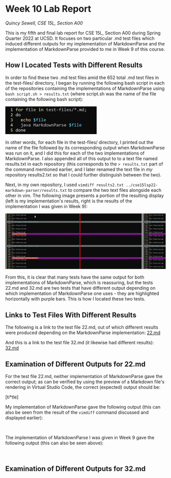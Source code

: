 # Week 10 Lab Report
*Quincy Sewell, CSE 15L, Section A00*

This is my fifth and final lab report for CSE 15L, Section A00 during Spring Quarter 2022 at UCSD. It focuses on two particular .md test files which induced different 
outputs for my implementation of MarkdownParse and the implementation of MarkdownParse provided to me in Week 9 of this course.

## How I Located Tests with Different Results
In order to find these two .md test files amid the 652 total .md test files in the test-files/ directory, I began by running the following bash script in each of the repositories containing the implementations of MarkdownParse using `bash script.sh > results.txt` (where script.sh was the name of the file containing the following bash script):

![](lab-report-5-bash-script.jpg)

In other words, for each file in the test-files/ directory, I printed out the name of the file followed by its corresponding output when MarkdownParse was run on it, and I did this for each of the two implementations of MarkdownParse. I also appended all of this output to to a text file named results.txt in each repository (this corresponds to the `> results.txt` part of the command mentioned earlier, and I later renamed the text file in _my_ repository results2.txt so that I could further distinguish between the two).

Next, in my own repository, I used `vimdiff results2.txt ../cse15lsp22-markdown-parser/results.txt` to compare the two text files alongside each other in vim. The following image presents a portion of the resulting display (left is my implementation's results, right is the results of the implementation I was given in Week 9):

![](lab-report-5-vimdiff.jpg)

From this, it is clear that many tests have the same output for both implementations of MarkdownParse, which is reassuring, but the tests 22.md and 32.md are two tests that have different output depending on which implementation of MarkdownParse one uses - they are highlighted horizontally with purple bars. This is how I located these two tests.

## Links to Test Files With Different Results
The following is a link to the test file 22.md, out of which different results were produced depending on the MarkdownParse implementation:
[22.md](https://github.com/nidhidhamnani/markdown-parser/blob/main/test-files/22.md?plain=1)

And this is a link to the test file 32.md (it likewise had different results):
[32.md](https://github.com/nidhidhamnani/markdown-parser/blob/main/test-files/32.md?plain=1)

## Examination of Different Outputs for 22.md
For the test file 22.md, neither implementation of MarkdownParse gave the correct output; as can be verified by using the preview of a Markdown file's rendering in Virtual Studio Code, the correct (expected) output should be:

[ti\*tle]

My implementation of MarkdownParse gave the following output (this can also be seen from the result of the `vimdiff` command discussed and displayed earlier):

![]()

The implementation of MarkdownParse I was given in Week 9 gave the following output (this can also be seen above):

![]()
## Examination of Different Outputs for 32.md

